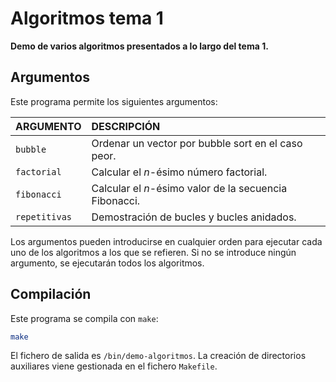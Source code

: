 # Algoritmos tema 1

**Demo de varios algoritmos presentados a lo largo del tema 1.**

## Argumentos

Este programa permite los siguientes argumentos:

| ARGUMENTO     | DESCRIPCIÓN                                            |
| :------------ | :----------------------------------------------------- |
| `bubble`      | Ordenar un vector por bubble sort en el caso peor.     |
| `factorial`   | Calcular el *n*-ésimo número factorial.                |
| `fibonacci`   | Calcular el *n*-ésimo valor de la secuencia Fibonacci. |
| `repetitivas` | Demostración de bucles y bucles anidados.              |

Los argumentos pueden introducirse en cualquier orden para ejecutar cada uno de los algoritmos a los que se refieren.
Si no se introduce ningún argumento, se ejecutarán todos los algoritmos.

## Compilación

Este programa se compila con `make`:

```bash
make
```

El fichero de salida es `/bin/demo-algoritmos`.
La creación de directorios auxiliares viene gestionada en el fichero `Makefile`.
